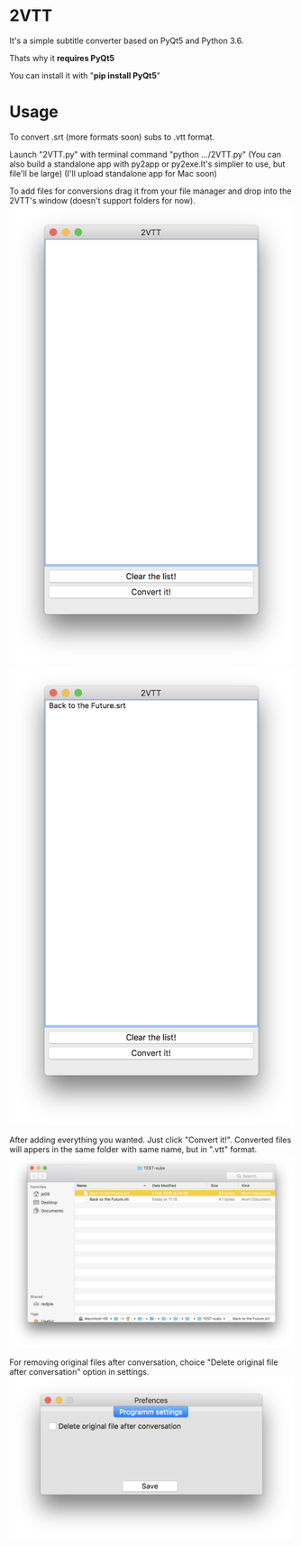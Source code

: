 # 2VTT
It's a simple subtitle converter based on PyQt5 and Python 3.6. 

Thats why it **requires PyQt5** 

You can install it with "**pip install PyQt5**"

# Usage
To convert .srt (more formats soon) subs to .vtt format.

Launch "2VTT.py" with terminal command "python .../2VTT.py" 
(You can also build a standalone app with py2app or py2exe.It's simplier to use, but file'll be large)
(I'll upload standalone app for Mac soon)

To add files for conversions drag it from your file manager and drop into the 2VTT's window (doesn't support folders for now).
![alt text](https://raw.githubusercontent.com/je09/2VTT/master/screenshots/Screen%20Shot%202018-02-19%20at%2011.14.38.png)
![alt text](https://raw.githubusercontent.com/je09/2VTT/master/screenshots/Screen%20Shot%202018-02-19%20at%2011.15.47.png)

After adding everything you wanted. Just click "Convert it!".
Converted files will appers in the same folder with same name, but in ".vtt" format.
![alt text](https://raw.githubusercontent.com/je09/2VTT/master/screenshots/Screen%20Shot%202018-02-19%20at%2011.15.54.png)

For removing original files after conversation, choice "Delete original file after conversation" option in settings.
![alt text](https://raw.githubusercontent.com/je09/2VTT/master/screenshots/Screen%20Shot%202018-02-26%20at%2010.17.23.png)
